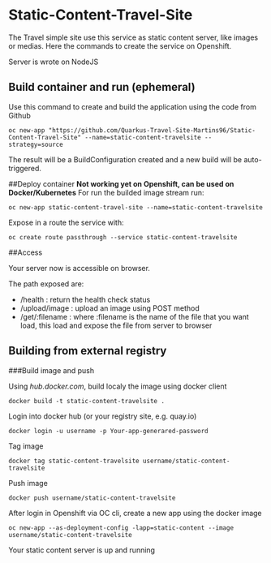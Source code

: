 # Static-Content-Travel-Site
The Travel simple site use this service as static content server, like images or medias.
Here the commands to create the service on Openshift.

Server is wrote on NodeJS

## Build container and run (ephemeral)
Use this command to create and build the application using the code from Github

```shell script
oc new-app "https://github.com/Quarkus-Travel-Site-Martins96/Static-Content-Travel-Site" --name=static-content-travelsite --strategy=source
```

The result will be a BuildConfiguration created and a new build will be auto-triggered.

##Deploy container
**Not working yet on Openshift, can be used on Docker/Kubernetes**
For run the builded image stream run:

```shell script
oc new-app static-content-travel-site --name=static-content-travelsite
```

Expose in a route the service with:

```shell script
oc create route passthrough --service static-content-travelsite
```

##Access

Your server now is accessible on browser.

The path exposed are:
 - /health : return the health check status
 - /upload/image : upload an image using POST method
 - /get/:filename : where :filename is the name of the file that you want load, this load and expose the file from server to browser
 

## Building from external registry

###Build image and push

Using *hub.docker.com*, build localy the image using docker client


```shell script
docker build -t static-content-travelsite .
```

Login into docker hub (or your registry site, e.g. quay.io)

```shell script
docker login -u username -p Your-app-generared-password
```

Tag image 

```shell script
docker tag static-content-travelsite username/static-content-travelsite
```

Push image

```shell script
docker push username/static-content-travelsite
```

After login in Openshift via OC cli, create a new app using the docker image

```shell script
oc new-app --as-deployment-config -lapp=static-content --image username/static-content-travelsite
```

Your static content server is up and running
